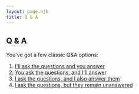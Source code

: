 ```yaml
---
layout: page.njk
title: Q & A
---
```


## Q & A

You've got a few classic Q&A options:
1. [I'll ask the questions and you answer](you-answer)
2. [You ask the questions, and I'll answer](you-ask)
3. [I ask the questions, and I also answer them](/experiments)
4. [I ask the questions, but they remain unanswered](/open-questions)